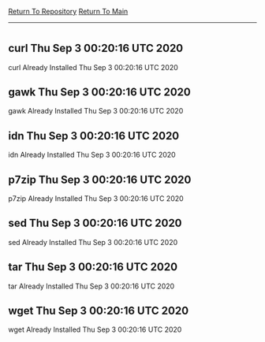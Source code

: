 [Return To Repository](https://github.com/deathbybandaid/piholeparser/)
[Return To Main](https://github.com/deathbybandaid/piholeparser/blob/master/RecentRunLogs/Mainlog.md)
____________________________________
# 
## curl Thu Sep  3 00:20:16 UTC 2020
curl Already Installed Thu Sep  3 00:20:16 UTC 2020
## gawk Thu Sep  3 00:20:16 UTC 2020
gawk Already Installed Thu Sep  3 00:20:16 UTC 2020
## idn Thu Sep  3 00:20:16 UTC 2020
idn Already Installed Thu Sep  3 00:20:16 UTC 2020
## p7zip Thu Sep  3 00:20:16 UTC 2020
p7zip Already Installed Thu Sep  3 00:20:16 UTC 2020
## sed Thu Sep  3 00:20:16 UTC 2020
sed Already Installed Thu Sep  3 00:20:16 UTC 2020
## tar Thu Sep  3 00:20:16 UTC 2020
tar Already Installed Thu Sep  3 00:20:16 UTC 2020
## wget Thu Sep  3 00:20:16 UTC 2020
wget Already Installed Thu Sep  3 00:20:16 UTC 2020
